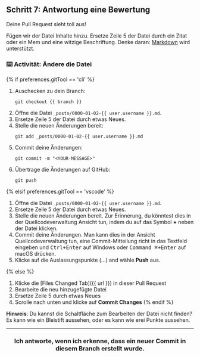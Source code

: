 ## Schritt 7: Antwortung eine Bewertung

Deine Pull Request sieht toll aus!

Fügen wir der Datei Inhalte hinzu. Ersetze Zeile 5 der Datei durch ein Zitat oder ein Mem und eine witzige Beschriftung. Denke daran: [Markdown](https://guides.github.com/features/mastering-markdown/) wird unterstützt.

### :keyboard: Activität: Ändere die Datei

{% if preferences.gitTool == 'cli' %}
1. Auschecken zu dein Branch:
    ```shell
    git checkout {{ branch }}
    ```
1. Öffne die Datei `_posts/0000-01-02-{{ user.username }}.md`.
1. Ersetze Zeile 5 der Datei durch etwas Neues.
1. Stelle die neuen Änderungen bereit:
    ```shell
    git add _posts/0000-01-02-{{ user.username }}.md
    ```
1. Commit deine Änderungen:
    ```shell
    git commit -m "<YOUR-MESSAGE>"
    ```
1. Übertrage die Änderungen auf GitHub:
    ```shell
    git push
    ```

{% elsif preferences.gitTool == 'vscode' %}
1. Öffne die Datei `_posts/0000-01-02-{{ user.username }}.md`.
1. Ersetze Zeile 5 der Datei durch etwas Neues.
1. Stelle die neuen Änderungen bereit. Zur Erinnerung, du könntest dies in der Quellcodeverwaltung Ansicht tun, indem du auf das Symbol **+** neben der Datei klicken.
1. Commit deine Änderungen. Man kann dies in der Ansicht Quellcodeverwaltung tun, eine Commit-Mitteilung richt in das Textfeld eingeben und <kbd>Ctrl+Enter</kbd> auf Windows oder <kbd>Command ⌘+Enter</kbd> auf macOS drücken.
1. Klicke auf die Auslassungspunkte (...) and wähle **Push** aus.

{% else %}
1. Klicke die [Files Changed Tab]({{ url }}) in dieser Pull Request
1. Bearbeite die neu hinzugefügte Datei
1. Ersetze Zeile 5 durch etwas Neues
1. Scrolle nach unten und klicke auf **Commit Changes**
{% endif %}

**Hinweis**: Du kannst die Schaltfläche zum Bearbeiten der Datei nicht finden? Es kann wie ein Bleistift aussehen, oder es kann wie erei Punkte aussehen.

<hr>
<h3 align="center">Ich antworte, wenn ich erkenne, dass ein neuer Commit in diesem Branch erstellt wurde.</h3>
